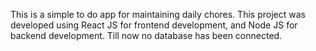 This is a simple to do app for maintaining daily chores. This project was developed using React JS for frontend development, and Node JS for backend development. Till now no database has been connected.

